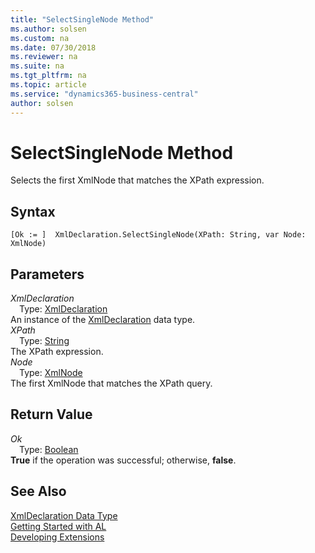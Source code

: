 ```yaml
---
title: "SelectSingleNode Method"
ms.author: solsen
ms.custom: na
ms.date: 07/30/2018
ms.reviewer: na
ms.suite: na
ms.tgt_pltfrm: na
ms.topic: article
ms.service: "dynamics365-business-central"
author: solsen
---
```

[//]: # (START>DO_NOT_EDIT)
[//]: # (IMPORTANT:Do not edit any of the content between here and the END>DO_NOT_EDIT.)
[//]: # (Any modifications should be made in the .resx files in the ModernDev repo.)
# SelectSingleNode Method
Selects the first XmlNode that matches the XPath expression.

## Syntax
```
[Ok := ]  XmlDeclaration.SelectSingleNode(XPath: String, var Node: XmlNode)
```
## Parameters
*XmlDeclaration*  
&emsp;Type: [XmlDeclaration](xmldeclaration-data-type.md)  
An instance of the [XmlDeclaration](xmldeclaration-data-type.md) data type.  
*XPath*  
&emsp;Type: [String](string-data-type.md)  
The XPath expression.  
*Node*  
&emsp;Type: [XmlNode](xmlnode-data-type.md)  
The first XmlNode that matches the XPath query.  


## Return Value
*Ok*  
&emsp;Type: [Boolean](boolean-data-type.md)  
**True** if the operation was successful; otherwise, **false**.  
  


[//]: # (IMPORTANT: END>DO_NOT_EDIT)
## See Also
[XmlDeclaration Data Type](xmldeclaration-data-type.md)  
[Getting Started with AL](../devenv-get-started.md)  
[Developing Extensions](../devenv-dev-overview.md)